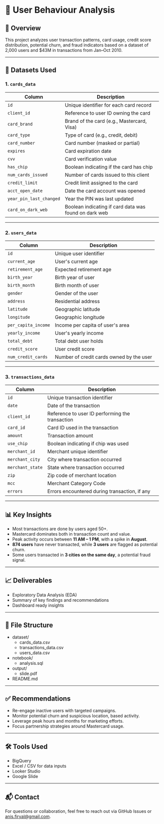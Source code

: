 # 🧾 User Behaviour Analysis

## 📌 Overview
This project analyzes user transaction patterns, card usage, credit score distribution, potential churn, and fraud indicators based on a dataset of 2,000 users and $43M in transactions from Jan–Oct 2010.

---

## 📂 Datasets Used

### 1. `cards_data`  
| Column               | Description                                      |
|----------------------|------------------------------------------------|
| `id`                 | Unique identifier for each card record          |
| `client_id`          | Reference to user ID owning the card             |
| `card_brand`         | Brand of the card (e.g., Mastercard, Visa)      |
| `card_type`          | Type of card (e.g., credit, debit)               |
| `card_number`        | Card number (masked or partial)                   |
| `expires`            | Card expiration date                              |
| `cvv`                | Card verification value                           |
| `has_chip`           | Boolean indicating if the card has chip          |
| `num_cards_issued`   | Number of cards issued to this client             |
| `credit_limit`       | Credit limit assigned to the card                 |
| `acct_open_date`     | Date the card account was opened                  |
| `year_pin_last_changed` | Year the PIN was last updated                  |
| `card_on_dark_web`   | Boolean indicating if card data was found on dark web |

---

### 2. `users_data`  
| Column               | Description                                      |
|----------------------|------------------------------------------------|
| `id`                 | Unique user identifier                           |
| `current_age`        | User's current age                               |
| `retirement_age`     | Expected retirement age                          |
| `birth_year`         | Birth year of user                               |
| `birth_month`        | Birth month of user                              |
| `gender`             | Gender of the user                               |
| `address`            | Residential address                              |
| `latitude`           | Geographic latitude                              |
| `longitude`          | Geographic longitude                             |
| `per_capita_income`  | Income per capita of user's area                 |
| `yearly_income`      | User's yearly income                             |
| `total_debt`         | Total debt user holds                            |
| `credit_score`       | User credit score                                |
| `num_credit_cards`   | Number of credit cards owned by the user         |

---

### 3. `transactions_data`  
| Column               | Description                                      |
|----------------------|------------------------------------------------|
| `id`                 | Unique transaction identifier                    |
| `date`               | Date of the transaction                          |
| `client_id`          | Reference to user ID performing the transaction |
| `card_id`            | Card ID used in the transaction                   |
| `amount`             | Transaction amount                               |
| `use_chip`           | Boolean indicating if chip was used              |
| `merchant_id`        | Merchant unique identifier                       |
| `merchant_city`      | City where transaction occurred                  |
| `merchant_state`     | State where transaction occurred                 |
| `zip`                | Zip code of merchant location                    |
| `mcc`                | Merchant Category Code                           |
| `errors`             | Errors encountered during transaction, if any   |

---

## 📊 Key Insights
- Most transactions are done by users aged 50+.
- Mastercard dominates both in transaction count and value.
- Peak activity occurs between **11 AM – 1 PM**, with a spike in **August**.
- **874 users** have never transacted, while **3 users** are flagged as potential churn.
- Some users transacted in **3 cities on the same day**, a potential fraud signal.

---

## 📈 Deliverables
- Exploratory Data Analysis (EDA)   
- Summary of key findings and recommendations  
- Dashboard ready insights 

---

## 📎 File Structure
- dataset/
  - cards_data.csv
  - transactions_data.csv
  - users_data.csv
- notebook/
  - analysis.sql
- output/
  - slide.pdf
- README.md

---

## ✅ Recommendations
- Re-engage inactive users with targeted campaigns.
- Monitor potential churn and suspicious location, based activity.
- Leverage peak hours and months for marketing efforts.
- Focus partnership strategies around Mastercard usage.

---

## 🛠️ Tools Used
- BigQuery
- Excel / CSV for data inputs
- Looker Studio
- Google Slide

---

## 📬 Contact
For questions or collaboration, feel free to reach out via GitHub Issues or anis.firyal@gmail.com.

